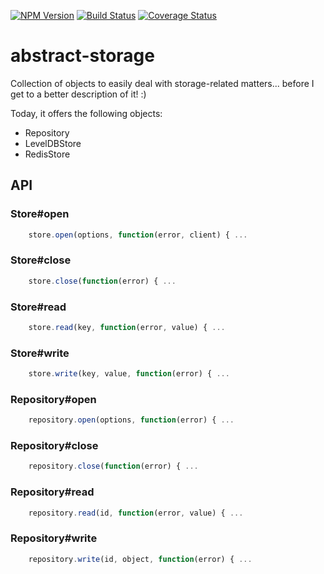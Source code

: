 [![NPM Version][npm-image]][npm-url] [![Build Status][travis-image]][travis-url] [![Coverage Status][coveralls-image]][coveralls-url]

# abstract-storage

Collection of objects to easily deal with storage-related matters... before I get to a better description of it! :)

Today, it offers the following objects:

- Repository
- LevelDBStore
- RedisStore


## API

### Store#open

```javascript
	store.open(options, function(error, client) { ...
```

### Store#close

```javascript
	store.close(function(error) { ...
```

### Store#read

```javascript
	store.read(key, function(error, value) { ...
```

### Store#write

```javascript
	store.write(key, value, function(error) { ...
```


### Repository#open

```javascript
	repository.open(options, function(error) { ...
```

### Repository#close

```javascript
	repository.close(function(error) { ...
```

### Repository#read

```javascript
	repository.read(id, function(error, value) { ...
```

### Repository#write

```javascript
	repository.write(id, object, function(error) { ...
```


[npm-image]: https://img.shields.io/npm/v/abstract-storage.svg?style=flat
[npm-url]: https://www.npmjs.com/package/abstract-storage
[travis-image]: https://img.shields.io/travis/pvoisin/abstract-storage.svg?branch=master
[travis-url]: https://travis-ci.org/pvoisin/abstract-storage/
[coveralls-image]: https://coveralls.io/repos/pvoisin/abstract-storage/badge.svg?branch=master
[coveralls-url]: https://coveralls.io/r/pvoisin/abstract-storage?branch=master